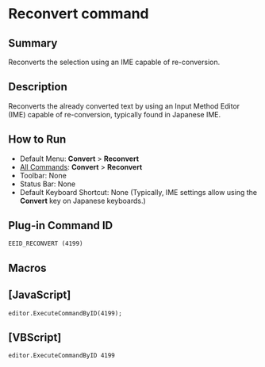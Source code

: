 # Reconvert command

## Summary

Reconverts the selection using an IME capable of re-conversion.

## Description

Reconverts the already converted text by using an Input Method Editor (IME)
capable of re-conversion, typically found in Japanese IME.

## How to Run

- Default Menu: **Convert** \> **Reconvert**
- [All Commands](../tools/all_commands): **Convert** \> **Reconvert**
- Toolbar: None
- Status Bar: None
- Default Keyboard Shortcut: None (Typically, IME settings allow using the **Convert** key on Japanese keyboards.)

## Plug-in Command ID

```
EEID_RECONVERT (4199)```

## Macros

## \[JavaScript\]

```
editor.ExecuteCommandByID(4199);
```

## \[VBScript\]

```
editor.ExecuteCommandByID 4199
```

